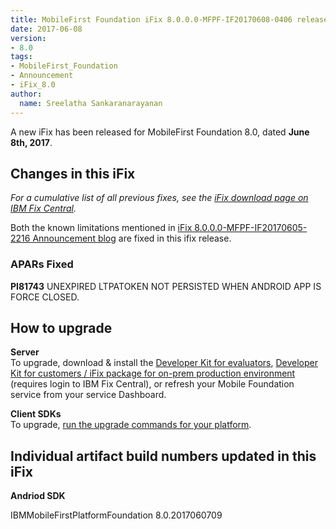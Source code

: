 ```yaml
---
title: MobileFirst Foundation iFix 8.0.0.0-MFPF-IF20170608-0406 released
date: 2017-06-08
version:
- 8.0
tags:
- MobileFirst_Foundation
- Announcement
- iFix_8.0
author:
  name: Sreelatha Sankaranarayanan
---
```

A new iFix has been released for MobileFirst Foundation 8.0, dated **June 8th, 2017**.

## Changes in this iFix
*For a cumulative list of all previous fixes, see the [iFix download page on IBM Fix Central](http://www.ibm.com/support/fixcentral/swg/quickorder?parent=ibm%7EOther%2Bsoftware&product=ibm/Other+software/IBM+MobileFirst+Platform+Foundation&release=8.0.0.0&platform=All&function=all&source=fc).*

Both the known limitations mentioned in [iFix 8.0.0.0-MFPF-IF20170605-2216 Announcement blog](https://mobilefirstplatform.ibmcloud.com/blog/2017/06/07/8-0-ifix-release/) are fixed in this ifix release.

### APARs Fixed

**PI81743** UNEXPIRED LTPATOKEN NOT PERSISTED WHEN ANDROID APP IS FORCE CLOSED.

## How to upgrade
**Server**  
To upgrade, download &amp; install the [Developer Kit for evaluators]({{site.baseurl}}/downloads/), [Developer Kit for customers / iFix package for on-prem production environment](http://www.ibm.com/support/fixcentral/swg/quickorder?parent=ibm%7EOther%2Bsoftware&product=ibm/Other+software/IBM+MobileFirst+Platform+Foundation&release=8.0.0.0&platform=All&function=all&source=fc) (requires login to IBM Fix Central), or refresh your Mobile Foundation service from your service Dashboard.

**Client SDKs**  
To upgrade, [run the upgrade commands for your platform]({{site.baseurl}}/tutorials/en/foundation/8.0/application-development/sdk/).


## Individual artifact build numbers updated in this iFix

**Andriod SDK**

IBMMobileFirstPlatformFoundation 8.0.2017060709
